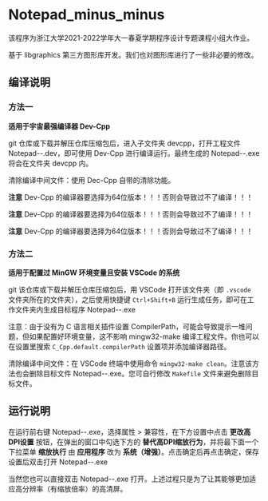 # Notepad_minus_minus

该程序为浙江大学2021-2022学年大一春夏学期程序设计专题课程小组大作业。

基于 libgraphics 第三方图形库开发。我们也对图形库进行了一些非必要的修改。

## 编译说明

### 方法一

**适用于宇宙最强编译器 Dev-Cpp**

git 仓库或下载并解压仓库压缩包后，进入子文件夹 devcpp，打开工程文件 Notepad--.dev，即可使用 Dev-Cpp 进行编译运行。最终生成的 Notepad--.exe 将会在文件夹 devcpp 内。

清除编译中间文件：使用 Dec-Cpp 自带的清除功能。

**注意** Dev-Cpp 的编译器要选择为64位版本！！！否则会导致过不了编译！！！

**注意** Dev-Cpp 的编译器要选择为64位版本！！！否则会导致过不了编译！！！

**注意** Dev-Cpp 的编译器要选择为64位版本！！！否则会导致过不了编译！！！

### 方法二

**适用于配置过 MinGW 环境变量且安装 VSCode 的系统**

git 该仓库或下载并解压仓库压缩包后，用 VSCode 打开该文件夹（即 `.vscode` 文件夹所在的文件夹），之后使用快捷键 `Ctrl+Shift+B` 运行生成任务，即可在工作文件夹内生成目标程序 Notepad--.exe

注意：由于没有为 C 语言相关插件设置 CompilerPath，可能会导致提示一堆问题，但如果配置好环境变量，这不影响 mingw32-make 编译工程文件。你也可以在设置里搜索 `C_Cpp.default.compilerPath` 设置项并添加编译器路径。

清除编译中间文件：在 VSCode 终端中使用命令 `mingw32-make clean`。注意该方法也会删除目标文件 Notepad--.exe。您可自行修改 `Makefile` 文件来避免删除目标文件。

## 运行说明

在运行前右键 Notepad--.exe，选择属性 > 兼容性，在下方设置中点击 **更改高DPI设置** 按钮，在弹出的窗口中勾选下方的 **替代高DPI缩放行为**，并将最下面一个下拉菜单 **缩放执行** 由 **应用程序** 改为 **系统（增强）**。点击确定后再点击确定，保存设置后双击打开 Notepad--.exe

当然您也可以直接双击 Notepad--.exe 打开。上述过程只是为了让其能够更加适应高分辨率（有缩放倍率）的高清屏。
